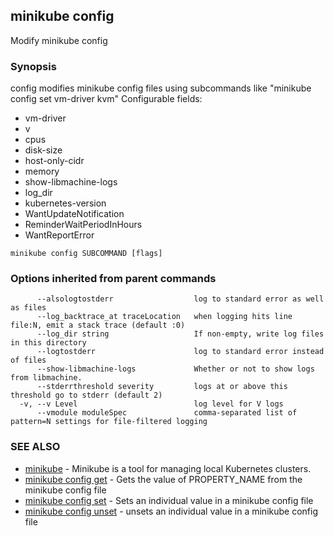 ## minikube config

Modify minikube config

### Synopsis


config modifies minikube config files using subcommands like "minikube config set vm-driver kvm" 
Configurable fields: 

 * vm-driver
 * v
 * cpus
 * disk-size
 * host-only-cidr
 * memory
 * show-libmachine-logs
 * log_dir
 * kubernetes-version
 * WantUpdateNotification
 * ReminderWaitPeriodInHours
 * WantReportError

```
minikube config SUBCOMMAND [flags]
```

### Options inherited from parent commands

```
      --alsologtostderr                  log to standard error as well as files
      --log_backtrace_at traceLocation   when logging hits line file:N, emit a stack trace (default :0)
      --log_dir string                   If non-empty, write log files in this directory
      --logtostderr                      log to standard error instead of files
      --show-libmachine-logs             Whether or not to show logs from libmachine.
      --stderrthreshold severity         logs at or above this threshold go to stderr (default 2)
  -v, --v Level                          log level for V logs
      --vmodule moduleSpec               comma-separated list of pattern=N settings for file-filtered logging
```

### SEE ALSO
* [minikube](minikube.md)	 - Minikube is a tool for managing local Kubernetes clusters.
* [minikube config get](minikube_config_get.md)	 - Gets the value of PROPERTY_NAME from the minikube config file
* [minikube config set](minikube_config_set.md)	 - Sets an individual value in a minikube config file
* [minikube config unset](minikube_config_unset.md)	 - unsets an individual value in a minikube config file

